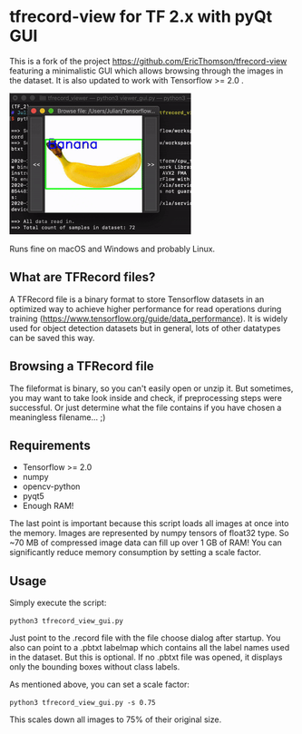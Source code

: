 # tfrecord-view for TF 2.x with pyQt GUI
This is a fork of the project https://github.com/EricThomson/tfrecord-view featuring a minimalistic GUI which allows browsing through the images in the dataset.
It is also updated to work with Tensorflow >= 2.0 .

![Browse example dataset](/example_dataset/TFR_View_Example.gif)

Runs fine on macOS and Windows and probably Linux.

## What are TFRecord files?
A TFRecord file is a binary format to store Tensorflow datasets in an optimized way to achieve higher performance for read operations during training (https://www.tensorflow.org/guide/data_performance). It is widely used for object detection datasets but in general, lots of other datatypes can be saved this way.

## Browsing a TFRecord file
The fileformat is binary, so you can't easily open or unzip it. But sometimes, you may want to take look inside and check, if preprocessing steps were successful. Or just determine what the file contains if you have chosen a meaningless filename... ;)

## Requirements
- Tensorflow >= 2.0
- numpy
- opencv-python
- pyqt5
- Enough RAM!

The last point is important because this script loads all images at once into the memory. Images are represented by numpy tensors of float32 type. So ~70 MB of compressed image data can fill up over 1 GB of RAM! You can significantly reduce memory consumption by setting a scale factor.

## Usage
Simply execute the script:

`python3 tfrecord_view_gui.py`

Just point to the .record file with the file choose dialog after startup. You also can point to a .pbtxt labelmap which contains all the label names used in the dataset. But this is optional. If no .pbtxt file was opened, it displays only the bounding boxes without class labels.

As mentioned above, you can set a scale factor:

`python3 tfrecord_view_gui.py -s 0.75`

This scales down all images to 75% of their original size.


